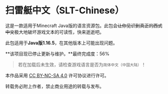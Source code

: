 # 扫雷艇中文（SLT-Chinese）
这是一款适用于Minecraft Java版的语言资源包。此包会~~让你见识到真正的西式中文~~极大地破坏游戏文本的可读性，快来逝逝吧。

此包适用于**Java版1.16.5**，在其他版本上可能出现问题。

**该项目现已停止更新与维护。**最终完成度：56%

> 若在加载后未生效，请检查游戏语言是否为`简体中文（中国大陆）`！

本作品采用 [CC BY-NC-SA 4.0](https://creativecommons.org/licenses/by-nc-sa/4.0/) 许可协议进行许可。

转载务必附上作者，禁止商业用途的转载与发布。